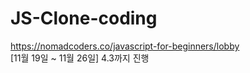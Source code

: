 # JS-Clone-coding

 https://nomadcoders.co/javascript-for-beginners/lobby<br>
[11월 19일 ~ 11월 26일] 4.3까지 진행
